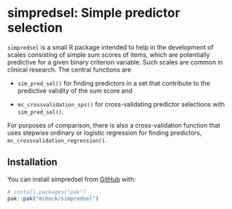 # simpredsel: Simple predictor selection

<!-- badges: start -->
<!-- badges: end -->

`simpredsel` is a small R package intended to help in the development of scales consisting of simple sum scores of items, which are potentially predictive for a given binary criterion variable. Such scales are common in clinical research. The central functions are

- `sim_pred_sel()` for finding predictors in a set that contribute to the predictive validity of the sum score and

- `mc_crossvalidation_sps()` for cross-validating predictor selections with `sim_pred_sel()`. 

For purposes of comparison, there is also a cross-validation function that uses stepwise ordinary or logistic regression for finding predictors, `mc_crossvalidation_regression()`.

## Installation

You can install simpredsel from [GitHub](https://github.com/) with:

``` r
# install.packages("pak")
pak::pak("mihock/simpredsel")
```
